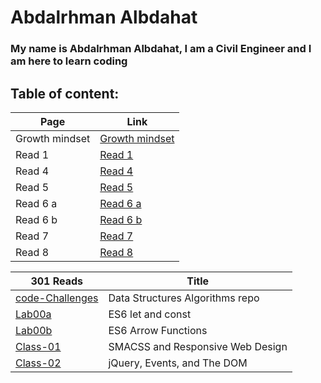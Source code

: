 # Abdalrhman Albdahat 

### My name is Abdalrhman Albdahat, I am a Civil Engineer and I am here to learn coding

## Table of content:
| Page           | Link                                                               |
| -------------- | ------------------------------------------------------------------ |
| Growth mindset | [Growth mindset](https://boodah96.github.io/reading-notes/README1) |
| Read 1         | [Read 1](https://boodah96.github.io/reading-notes/read_1)          |
| Read 4         | [Read 4](https://boodah96.github.io/reading-notes/read4)           |
| Read 5         | [Read 5](https://boodah96.github.io/reading-notes/read5)           |
| Read 6 a       | [Read 6 a](https://boodah96.github.io/reading-notes/read6a)        |
| Read 6 b       | [Read 6 b](https://boodah96.github.io/reading-notes/read6b)        |
| Read 7         | [Read 7](https://boodah96.github.io/reading-notes/read7)           |
| Read 8         | [Read 8](https://boodah96.github.io/reading-notes/read8)           |




| 301 Reads                                                                         | Title                            |
| --------------------------------------------------------------------------------- | -------------------------------- |
| [code-Challenges](https://baraahhawari.github.io/ReadingNotes-301/codeChallenges) | Data Structures Algorithms repo  |
| [Lab00a](https://baraahhawari.github.io/ReadingNotes-301/Lab00a)                  | ES6 let and const                |
| [Lab00b](https://baraahhawari.github.io/ReadingNotes-301/Lab00b)                  | ES6 Arrow Functions              |
| [Class-01](https://baraahhawari.github.io/ReadingNotes-301/Read01)                | SMACSS and Responsive Web Design |
| [Class-02](https://baraahhawari.github.io/ReadingNotes-301/Read02)                | jQuery, Events, and The DOM      |